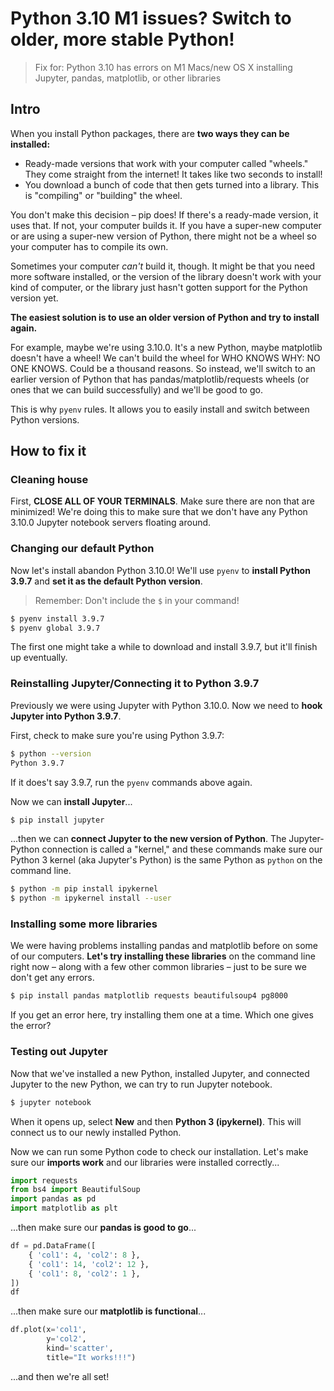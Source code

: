 # Python 3.10 M1 issues? Switch to older, more stable Python!

> Fix for: Python 3.10 has errors on M1 Macs/new OS X installing Jupyter, pandas, matplotlib, or other libraries

## Intro
When you install Python packages, there are **two ways they can be installed:**

* Ready-made versions that work with your computer called "wheels." They come straight from the internet! It takes like two seconds to install!
* You download a bunch of code that then gets turned into a library. This is "compiling" or "building" the wheel.

You don't make this decision – pip does! If there's a ready-made version, it uses that. If not, your computer builds it. If you have a super-new computer or are using a super-new version of Python, there might not be a wheel so your computer has to compile its own.

Sometimes your computer *can't* build it, though. It might be that you need more software installed, or the version of the library doesn't work with your kind of computer, or the library just hasn't gotten support for the Python version yet.

**The easiest solution is to use an older version of Python and try to install again.**

For example, maybe we're using 3.10.0. It's a new Python, maybe matplotlib doesn't have a wheel! We can't build the wheel for WHO KNOWS WHY: NO ONE KNOWS. Could be a thousand reasons. So instead, we'll switch to an earlier version of Python that has pandas/matplotlib/requests wheels (or ones that we can build successfully) and we'll be good to go.

This is why `pyenv` rules. It allows you to easily install and switch between Python versions.

## How to fix it

### Cleaning house

First, **CLOSE ALL OF YOUR TERMINALS**. Make sure there are non that are minimized! We're doing this to make sure that we don't have any Python 3.10.0 Jupyter notebook servers floating around.

### Changing our default Python

Now let's install abandon Python 3.10.0! We'll use `pyenv` to **install Python 3.9.7** and **set it as the default Python version**.

> Remember: Don't include the `$` in your command!

```bash
$ pyenv install 3.9.7
$ pyenv global 3.9.7
```

The first one might take a while to download and install 3.9.7, but it'll finish up eventually.

### Reinstalling Jupyter/Connecting it to Python 3.9.7

Previously we were using Jupyter with Python 3.10.0. Now we need to **hook Jupyter into Python 3.9.7**.

First, check to make sure you're using Python 3.9.7:

```bash
$ python --version
Python 3.9.7
```

If it does't say 3.9.7, run the `pyenv` commands above again.

Now we can **install Jupyter**...

```bash
$ pip install jupyter
```

...then we can **connect Jupyter to the new version of Python**. The Jupyter-Python connection is called a "kernel," and these commands make sure our Python 3 kernel (aka Jupyter's Python) is the same Python as `python` on the command line.

```bash
$ python -m pip install ipykernel
$ python -m ipykernel install --user
```

### Installing some more libraries

We were having problems installing pandas and matplotlib before on some of our computers. **Let's try installing these libraries** on the command line right now – along with a few other common libraries – just to be sure we don't get any errors.

```bash
$ pip install pandas matplotlib requests beautifulsoup4 pg8000
```

If you get an error here, try installing them one at a time. Which one gives the error?

### Testing out Jupyter

Now that we've installed a new Python, installed Jupyter, and connected Jupyter to the new Python, we can try to run Jupyter notebook.

```bash
$ jupyter notebook
```

When it opens up, select **New** and then **Python 3 (ipykernel)**. This will connect us to our newly installed Python.

Now we can run some Python code to check our installation. Let's make sure our **imports work** and our libraries were installed correctly...

```python
import requests
from bs4 import BeautifulSoup
import pandas as pd
import matplotlib as plt
```

...then make sure our **pandas is good to go**...

```python
df = pd.DataFrame([
    { 'col1': 4, 'col2': 8 },
    { 'col1': 14, 'col2': 12 },
    { 'col1': 8, 'col2': 1 },
])
df
```

...then make sure our **matplotlib is functional**...

```python
df.plot(x='col1',
        y='col2',
        kind='scatter',
        title="It works!!!")
```

...and then we're all set!